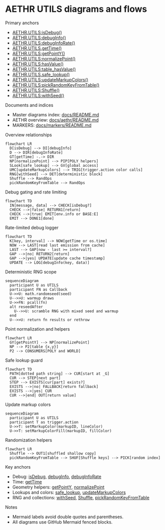 # AETHR UTILS diagrams and flows

Primary anchors
- [AETHR.UTILS:isDebug()](../../dev/UTILS.lua:70)
- [AETHR.UTILS:debugInfo()](../../dev/UTILS.lua:79)
- [AETHR.UTILS:debugInfoRate()](../../dev/UTILS.lua:101)
- [AETHR.UTILS.getTime()](../../dev/UTILS.lua:56)
- [AETHR.UTILS:getPointY()](../../dev/UTILS.lua:129)
- [AETHR.UTILS:normalizePoint()](../../dev/UTILS.lua:137)
- [AETHR.UTILS:hasValue()](../../dev/UTILS.lua:147)
- [AETHR.UTILS:table_hasValue()](../../dev/UTILS.lua:162)
- [AETHR.UTILS.safe_lookup()](../../dev/UTILS.lua:170)
- [AETHR.UTILS:updateMarkupColors()](../../dev/UTILS.lua:188)
- [AETHR.UTILS:pickRandomKeyFromTable()](../../dev/UTILS.lua:201)
- [AETHR.UTILS:Shuffle()](../../dev/UTILS.lua:218)
- [AETHR.UTILS:withSeed()](../../dev/UTILS.lua:243)

Documents and indices
- Master diagrams index: [docs/README.md](../README.md)
- AETHR overview: [docs/aethr/README.md](../aethr/README.md)
- MARKERS: [docs/markers/README.md](../markers/README.md)

Overview relationships

```mermaid
flowchart LR
  D[isDebug] --> DI[debugInfo]
  D --> DIR[debugInfoRate]
  GT[getTime] -.-> DIR
  NP[normalizePoint] --> PIP[POLY helpers]
  SLook[safe_lookup] --> GV[global access]
  UMC[updateMarkupColors] --> TRIG[trigger.action color calls]
  RNG[withSeed] --> DET[deterministic block]
  Shuffle --> RandOps
  pickRandomKeyFromTable --> RandOps
```

Debug gating and rate limiting

```mermaid
flowchart TD
  IN[message, data] --> CHECK[isDebug?]
  CHECK -->|false| RETURN1[return]
  CHECK -->|true| EMIT[env.info or BASE:E]
  EMIT --> DONE1[done]
```

Rate-limited debug logger

```mermaid
flowchart TD
  K[key, interval] --> NOW[getTime or os.time]
  NOW --> LAST[read last emission from cache]
  LAST --> GAP[now - last >= interval?]
  GAP -->|no| RETURN2[return]
  GAP -->|yes| UPDATE[update cache timestamp]
  UPDATE --> LOG[debugInfo(key, data)]
```

Deterministic RNG scope

```mermaid
sequenceDiagram
  participant U as UTILS
  participant FN as Callback
  U->>U: math.randomseed(seed)
  U-->>U: warmup draws
  U->>FN: pcall(fn)
  alt reseedAfter
    U-->>U: scramble RNG with mixed seed and warmup
  end
  U-->>U: return fn results or rethrow
```

Point normalization and helpers

```mermaid
flowchart LR
  GY[getPointY] --> NP[normalizePoint]
  NP --> P2[table {x,y}]
  P2 --> CONSUMERS[POLY and WORLD]
```

Safe lookup guard

```mermaid
flowchart TD
  PATH[dotted path string] --> CUR[start at _G]
  CUR --> STEP[next part]
  STEP --> EXISTS[cur[part] exists?]
  EXISTS -->|no| FALLBACK[return fallback]
  EXISTS -->|yes| CUR
  CUR -->|end| OUT[return value]
```

Update markup colors

```mermaid
sequenceDiagram
  participant U as UTILS
  participant T as trigger.action
  U->>T: setMarkupColor(markupID, lineColor)
  U->>T: setMarkupColorFill(markupID, fillColor)
```

Randomization helpers

```mermaid
flowchart LR
  Shuffle --> OUT1[shuffled shallow copy]
  pickRandomKeyFromTable --> SHUF[Shuffle keys] --> PICK[random index]
```

Key anchors
- Debug: [isDebug](../../dev/UTILS.lua:70), [debugInfo](../../dev/UTILS.lua:79), [debugInfoRate](../../dev/UTILS.lua:101)
- Time: [getTime](../../dev/UTILS.lua:56)
- Geometry helpers: [getPointY](../../dev/UTILS.lua:129), [normalizePoint](../../dev/UTILS.lua:137)
- Lookups and colors: [safe_lookup](../../dev/UTILS.lua:170), [updateMarkupColors](../../dev/UTILS.lua:188)
- RNG and collections: [withSeed](../../dev/UTILS.lua:243), [Shuffle](../../dev/UTILS.lua:218), [pickRandomKeyFromTable](../../dev/UTILS.lua:201)

Notes
- Mermaid labels avoid double quotes and parentheses.
- All diagrams use GitHub Mermaid fenced blocks.